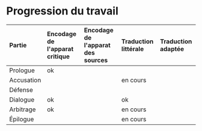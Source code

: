 # Progression du travail
|Partie|Encodage de l'apparat critique|Encodage de l'apparat des sources|Traduction littérale|Traduction adaptée|
|:-----|:-----------------------------|:--------------------------------|:-------------------|:-----------------|
|Prologue|ok||||
|Accusation|||en cours||
|Défense|||||
|Dialogue|ok||ok||
|Arbitrage|ok||en cours||
|Épilogue|||en cours||
